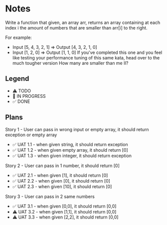 # Notes

Write a function that given, an array arr, returns an array containing at each index i the amount of numbers that are smaller than arr[i] to the right.

For example:

* Input [5, 4, 3, 2, 1] => Output [4, 3, 2, 1, 0]
* Input [1, 2, 0] => Output [1, 1, 0]
If you've completed this one and you feel like testing your performance tuning of this same kata, head over to the much tougher version How many are smaller than me II?

## Legend
- ⚠ TODO
- 🚧 IN PROGRESS
- ✅ DONE

## Plans

Story 1 - User can pass in wrong input or empty array, it should return exception or empty array
 - ✅ UAT 1.1 - when given string, it should return exception
 - ✅ UAT 1.2 - when given empty array, it should return [0]
 - ✅ UAT 1.3 - when given integer, it should return exception

Story 2 - User can pass in 1 number, it should return [0]
 - ✅ UAT 2.1 - when given [1], it should return [0]
 - ✅ UAT 2.2 - when given [0], it should return [0]
 - ✅ UAT 2.3 - when given [10], it should return [0]

Story 3 - User can pass in 2 same numbers
 - ✅ UAT 3.1 - when given [0,0], it should return [0,0]
 - ⚠ UAT 3.2 - when given [1,1], it should return [0,0]
 - ⚠ UAT 3.3 - when given [2,2], it should return [0,0]